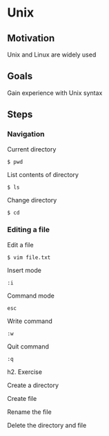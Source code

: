 # Unix

## Motivation

Unix and Linux are widely used


## Goals

Gain experience with Unix syntax


## Steps

### Navigation

Current directory

    $ pwd

List contents of directory

    $ ls

Change directory

    $ cd


### Editing a file

Edit a file

    $ vim file.txt

Insert mode

    :i


Command mode

    esc


Write command

    :w


Quit command

    :q


h2. Exercise

Create a directory

Create file

Rename the file

Delete the directory and file